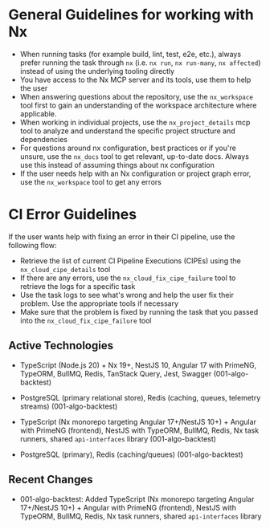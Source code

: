 <!-- nx configuration start-->
<!-- Leave the start & end comments to automatically receive updates. -->

# General Guidelines for working with Nx

- When running tasks (for example build, lint, test, e2e, etc.), always prefer running the task through `nx` (i.e.
  `nx run`, `nx run-many`, `nx affected`) instead of using the underlying tooling directly
- You have access to the Nx MCP server and its tools, use them to help the user
- When answering questions about the repository, use the `nx_workspace` tool first to gain an understanding of the
  workspace architecture where applicable.
- When working in individual projects, use the `nx_project_details` mcp tool to analyze and understand the specific
  project structure and dependencies
- For questions around nx configuration, best practices or if you're unsure, use the `nx_docs` tool to get relevant,
  up-to-date docs. Always use this instead of assuming things about nx configuration
- If the user needs help with an Nx configuration or project graph error, use the `nx_workspace` tool to get any errors

# CI Error Guidelines

If the user wants help with fixing an error in their CI pipeline, use the following flow:

- Retrieve the list of current CI Pipeline Executions (CIPEs) using the `nx_cloud_cipe_details` tool
- If there are any errors, use the `nx_cloud_fix_cipe_failure` tool to retrieve the logs for a specific task
- Use the task logs to see what's wrong and help the user fix their problem. Use the appropriate tools if necessary
- Make sure that the problem is fixed by running the task that you passed into the `nx_cloud_fix_cipe_failure` tool

<!-- nx configuration end-->

## Active Technologies
- TypeScript (Node.js 20) + Nx 19+, NestJS 10, Angular 17 with PrimeNG, TypeORM, BullMQ, Redis, TanStack Query, Jest, Swagger (001-algo-backtest)
- PostgreSQL (primary relational store), Redis (caching, queues, telemetry streams) (001-algo-backtest)

- TypeScript (Nx monorepo targeting Angular 17+/NestJS 10+) + Angular with PrimeNG (frontend), NestJS with TypeORM,
  BullMQ, Redis, Nx task runners, shared `api-interfaces` library (001-algo-backtest)
- PostgreSQL (primary), Redis (caching/queues) (001-algo-backtest)

## Recent Changes

- 001-algo-backtest: Added TypeScript (Nx monorepo targeting Angular 17+/NestJS 10+) + Angular with PrimeNG (frontend),
  NestJS with TypeORM, BullMQ, Redis, Nx task runners, shared `api-interfaces` library
